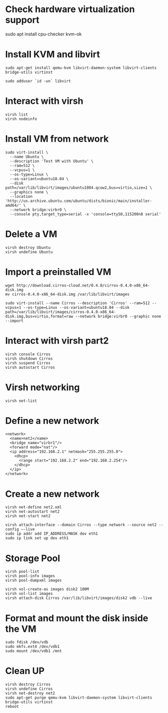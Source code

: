 # Check hardware virtualization support
sudo apt install cpu-checker
kvm-ok

# Install KVM and libvirt

    sudo apt-get install qemu-kvm libvirt-daemon-system libvirt-clients bridge-utils virtinst

    sudo adduser `id -un` libvirt

# Interact with virsh

    virsh list
    virsh nodeinfo

# Install VM from network

    sudo virt-install \
      --name Ubuntu \
      --description 'Test VM with Ubuntu' \
      --ram=512 \
      --vcpus=1 \
      --os-type=Linux \
      --os-variant=ubuntu18.04 \
      --disk path=/var/lib/libvirt/images/ubuntu1804.qcow2,bus=virtio,size=1 \
      --graphics none \
      --location 'http://us.archive.ubuntu.com/ubuntu/dists/bionic/main/installer-amd64/' \
      --network bridge:virbr0 \
      --console pty,target_type=serial -x 'console=ttyS0,115200n8 serial'

  
# Delete a VM

    virsh destroy Ubuntu
    virsh undefine Ubuntu

# Import a preinstalled VM

    wget http://download.cirros-cloud.net/0.4.0/cirros-0.4.0-x86_64-disk.img
    mv cirros-0.4.0-x86_64-disk.img /var/lib/libvirt/images
    
    sudo virt-install --name Cirros --description 'Cirros' --ram=512 --vcpus=1 --os-type=Linux --os-variant=ubuntu18.04 --disk path=/var/lib/libvirt/images/cirros-0.4.0-x86_64-disk.img,bus=virtio,format=raw --network bridge:virbr0 --graphic none --import

# Interact with virsh part2

    virsh console Cirros
    virsh shutdown Cirros
    virsh suspend Cirros
    virsh autostart Cirros

# Virsh networking

    virsh net-list

# Define a new network

    <network>
      <name>net2</name>
      <bridge name="virbr1"/>
      <forward mode="nat"/>
      <ip address="192.168.2.1" netmask="255.255.255.0">
        <dhcp>
          <range start="192.168.2.2" end="192.168.2.254"/>
        </dhcp>
      </ip>
    </network>


# Create a new network

    virsh net-define net2.xml
    virsh net-autostart net2
    virsh net-start net2
    
    virsh attach-interface --domain Cirros --type network --source net2 --config –-live
    sudo ip addr add IP_ADDRESS/MASK dev eth1
    sudo ip link set up dev eth1

# Storage Pool

    virsh pool-list
    virsh pool-info images
    virsh pool-dumpxml images
    
    virsh vol-create-as images disk2 100M
    virsh vol-list images
    virsh attach-disk Cirros /var/lib/libvirt/images/disk2 vdb --live

# Format and mount the disk inside the VM

    sudo fdisk /dev/vdb
    sudo mkfs.ext4 /dev/vdb1
    sudo mount /dev/vdb1 /mnt

# Clean UP

    virsh destroy Cirros
    virsh undefine Cirros
    virsh net-destroy net2
    sudo apt-get purge qemu-kvm libvirt-daemon-system libvirt-clients bridge-utils virtinst
    reboot


